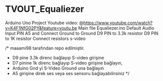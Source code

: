 # TVOUT_Equaliezer
Arduino Uno Project
Youtube video: @https://www.youtube.com/watch?v=K4F1NfG02PY&feature=youtu.be
Main file Equaliezer.ino
Default Audio Input PIN A5 and Connect Ground to Ground
D9 PIN to 3.3k resistor 
D9 PIN to 1K resistor
Connect resistors s-video 

/* maaami98 tarafından repo edilmiştir.
 *  D9 pine 3.3k direnc bağlayıp S-video girişine 
 *  D7 pinine 1k direnc bağlayıp S-video girişine bağlayın,
 *  Arduino Gnd yi S-Video Ground una bağlayın
 *  A5 girişine direk ses veya ses sensoru bağlayabilirsiniz
 */

